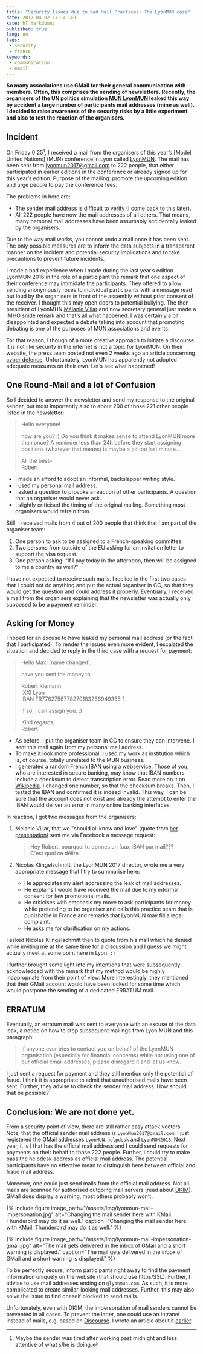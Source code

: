 ```yaml
---
title: "Security Issues due to bad Mail Practices: The LyonMUN case"
date: 2017-04-02 13:14 CET
kate: hl markdown;
published: true
lang: en
tags:
 - security
 - france
keywords:
 - communication
 - email
---
```


**So many associations use GMail for their general communication with members. Often, this comprises the sending of newsletters. Recently, the organisers of the UN politics simulation [MUN LyonMUN][LM] leaked this way by accident a large number of participants mail addresses (mine as well). I decided to raise awareness of the security risks by a little experiment and also to test the reaction of the organisers.**

## Incident

On Friday 0:25[^tired], I received a mail from the organisers of this year’s [Model United Nations] (MUN) conference in Lyon called [LyonMUN][LM]. The mail has been sent from <lyonmun2017@gmail.com> to 222 people, that either participated in earlier editions in the conference or already signed up for this year’s edition. Purpose of the mailing: promote the upcoming edition and urge people to pay the conference fees.

[^tired]: Maybe the sender was tired after working past midnight and less attentive of what s/he is doing.

The problems in here are:

- The sender mail address is difficult to verify (I come back to this later).
- All 222 people have now the mail addresses of all others. That means, many personal mail addresses have been assumably accidentally leaked by the organisers.

Due to the way mail works, you cannot undo a mail once it has been sent. The only possible measures are to inform the data subjects in a transparent manner on the incident and potential security implications and to take precautions to prevent future incidents.

I made a bad experience when I made during the last year’s edition LyonMUN 2016 in the role of a participant the remark that one aspect of their conference may intimidate the participants: They offered to allow sending anonymously roses to individual participants with a message read out loud by the organisers in front of the assembly without prior consent of the receiver. I thought this may open doors to potential bullying. The then president of LyonMUN [Mélanie Villar][MV] and now secretary general just made a IMHO snide remark and that’s all what happened. I was certainly a bit disappointed and expected a debate taking into account that promoting debating is one of the purposes of MUN associations and events.

For that reason, I though of a more creative approach to initiate a discourse. It is not like security in the internet is not a topic for LyonMUN. On their website, the press team posted not even 2 weeks ago an article concerning [cyber defence](http://www.lyonmun.com/index.php/2017/03/20/les-enjeux-de-la-cyber-defense-dans-les-elections-presidentielles/). Unfortunately, LyonMUN has apparently not adopted adequate measures on their own. Let’s see what happened!

<!-- more -->

## One Round-Mail and a lot of Confusion

So I decided to answer the newsletter and send my response to the original sender, but most importantly also to about 200 of those 221 other people listed in the newsletter:

> Hello everyone!
>
> how are you? :) Do you think it makes sense to attend LyonMUN more than once?
> A reminder less than 24h before they start assigning positions (whatever that
> means) is maybe a bit too last minute…
>
> All the best–   
> Robert

- I made an afford to adopt an informal, backslapper writing style.
- I used my personal mail address.
- I asked a question to provoke a reaction of other participants. A question that an organiser would never ask.
- I slightly criticised the timing of the original mailing. Something most organisers would refrain from.

Still, I received mails from 4 out of 200 people that think that I am part of the organiser team:

1. One person to ask to be assigned to a French-speaking committee.
2. Two persons from outside of the EU asking for an invitation letter to support the visa request.
3. One person asking: “If I pay today in the afternoon, then will be assigned to me a country as
well?”

I have not expected to receive such mails. I replied in the first two cases that I could not do anything and put the actual organiser in CC, so that they would get the question and could address it properly. Eventually, I received a mail from the organisers explaining that the newsletter was actually only supposed to be a payment reminder.

## Asking for Money

I hoped for an excuse to have leaked my personal mail address (or the fact that I participated). To render the issues even more evident, I escalated the situation and decided to reply in the third case with a request for payment:

> Hello Maxi [name changed],   
>
> have you sent the money to
>
> Robert Riemann   
> IXXI Lyon   
> IBAN FR7762756778270183266949365 ?   
>
> If so, I can assign you. :)
>
> Kind regards,   
> Robert

- As before, I put the organiser team in CC to ensure they can intervene. I sent this mail again from my personal mail address.
- To make it look more professional, I used my work as institution which is, of course, totally unrelated to the MUN business.
- I generated a random French IBAN using [a webservice](http://www.mobilefish.com/services/random_iban_generator/random_iban_generator.php). Those of you, who are interested in secure banking, may know that IBAN numbers include a checksum to detect transcription error. Read more on it on [Wikipedia](https://en.wikipedia.org/wiki/International_Bank_Account_Number#Algorithms). I changed one number, so that the checksum breaks. Then, I tested the IBAN and confirmed it is indeed invalid. This way, I can be sure that the account does not exist and already the attempt to enter the IBAN would deliver an error in many online banking interfaces.

In reaction, I got two messages from the organisers:

1. Mélanie Villar, that we "should all know and love" (quote from [her presentation][MV]) sent me via Facebook a message request:

    > Hey Robert, pourquoi tu donnes un faux IBAN par mail???   
    > C'est quoi ce délire

2. Nicolas Klingelschmitt, the LyonMUN 2017 director, wrote me a very appropriate message that I try to summarise here:
    - He appreciates my alert addressing the leak of mail addresses.
    - He explains I would have received the mail due to my informal consent for few promotional mails.
    - He criticises with emphasis my move to ask participants for money while pretending to be organiser and calls this practice scam that is punishable in France and remarks that LyonMUN may fill a legal complaint.
    - He asks me for clarification on my actions.

I asked Nicolas Klingelschmitt then to quote from his mail which he denied while inviting me at the same time for a discussion and I guess we might actually meet at some point here in Lyon. `:)`

I further brought some light into my intentions that were subsequently acknowledged with the remark that my method would be highly inappropriate from their point of view. More interestingly, they mentioned that their GMail account would have been locked for some time which would postpone the sending of a dedicated ERRATUM mail.

## ERRATUM

Eventually, an erratum mail was sent to everyone with an excuse of the data leak, a notice on how to stop subsequent mailings from Lyon MUN and this paragraph:

> If anyone ever tries to contact you on behalf of the LyonMUN organisation (especially for financial concerns) while not using one of our official email addresses, please disregard it and let us know.

I just sent a request for payment and they still mention only the potential of fraud. I think it is appropriate to admit that unauthorised mails have been sent. Further, they advise to check the sender mail address. How should that be possible?

## Conclusion: We are not done yet.

From a security point of view, there are still rather easy attack vectors. Note, that the official sender mail address is `LyonMun2017@gmail.com`. I just registered the GMail addresses `LyonMUN.helpdesk` and `LyonMUN2018`. Next year, it is I that has the official mail address and I could send requests for payments on their behalf to those 222 people. Further, I could try to make pass the helpdesk address as official mail address. The potential participants have no effective mean to distinguish here between official and fraud mail address.

Moreover, one could just send mails from the official mail address. Not all mails are scanned for authorised outgoing mail servers (read about [DKIM](http://www.dkim.org/)). GMail does display a warning, most others probably won't.

{% include figure image_path="/assets/img/lyonmun-mail-impersonation.jpg" alt="Changing the mail sender here with KMail. Thunderbird may do it as well." caption="Changing the mail sender here with KMail. Thunderbird may do it as well." %}

{% include figure image_path="/assets/img/lyonmun-mail-impersonation-gmail.jpg" alt="The mail gets delivered in the inbox of GMail and a short warning is displayed." caption="The mail gets delivered in the inbox of GMail and a short warning is displayed." %}

To be perfectly secure, inform participants right away to find the payment information uniquely on the website (that should use https/SSL). Further, I advise to use mail addresses ending on `@lyonmun.com`. As such, it is more complicated to create similar-looking mail addresses. Further, this may also solve the issue to find oneself blocked to send mails.

Unfortunately, even with DKIM, the impersonation of mail senders cannot be prevented in all cases. To prevent the latter, one could use an intranet instead of mails, e.g. based on [Discourse](http://discourse.org/). I wrote an article about it [earlier](2016-01-24-mailing-list-2-0-discourse.html).

[LM]: http://www.lyonmun.com/ "Website of the Model United Nations politics simulation in Lyon"
[MV]: http://www.lyonmun.com/index.php/2016/11/28/meet-our-team-02-2/
[MUN]: https://en.wikipedia.org/wiki/Model_United_Nations
